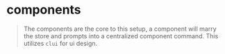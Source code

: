 # components

> The components are the core to this setup, a component will marry the  store and prompts into a centralized component command. This utilizes `clui` for ui design.
